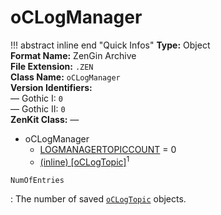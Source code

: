 # oCLogManager

!!! abstract inline end "Quick Infos"
    **Type:** Object<br/>
    **Format Name:** ZenGin Archive<br/>
    **File Extension:** `.ZEN`<br/>
    **Class Name:** `oCLogManager`<br/>
    **Version Identifiers:**<br />
    — Gothic I: `0`<br/>
    — Gothic II: `0`<br/>
    **ZenKit Class:** *—*

<ul class="sp-list">
    <li class="sp-type">
        <span>oCLogManager</span>
        <ul class="sp-list">
            <li class="sp-int"><a href="#LOGMANAGERTOPICCOUNT">LOGMANAGERTOPICCOUNT</a> = 0</li>
            <li class="sp-type"><a href="../oCLogTopic/">(inline) [oCLogTopic]</a><sup>1</sup></li>
        </ul>
    </li>
</ul>

<a name="NumOfEntries" class="t-int"></a> `NumOfEntries`

: The number of saved [`oCLogTopic`](oCLogTopic.md) objects.

[^1]: "Inline" means, that these objects are not wrapped in an archive object. Rather, their contents are simply
      all written to the parent object directly without encapsulation.
